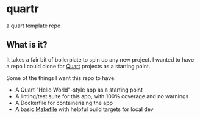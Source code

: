 # quartr

a quart template repo

## What is it?

It takes a fair bit of boilerplate to spin up any new project. I wanted to have
a repo I could clone for [Quart](https://quart.palletsprojects.com/en/latest/) 
projects as a starting point.

Some of the things I want this repo to have:

* A Quart "Hello World"-style app as a starting point
* A linting/test suite for this app, with 100% coverage and no warnings
* A Dockerfile for containerizing the app
* A basic [Makefile](./Makefile) with helpful build targets for local dev
